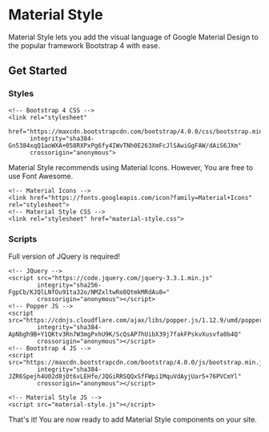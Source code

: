 # Material Style
Material Style lets you add the visual language of Google Material Design to the popular framework Bootstrap 4 with ease.

## Get Started
### Styles
```
<!-- Bootstrap 4 CSS -->
<link rel="stylesheet"
      href="https://maxcdn.bootstrapcdn.com/bootstrap/4.0.0/css/bootstrap.min.css"
      integrity="sha384-Gn5384xqQ1aoWXA+058RXPxPg6fy4IWvTNh0E263XmFcJlSAwiGgFAW/dAiS6JXm"
      crossorigin="anonymous">
```
Material Style recommends using Material Icons. However, You are free to use Font Awesome.
```
<!-- Material Icons -->
<link href="https://fonts.googleapis.com/icon?family=Material+Icons" rel="stylesheet">
<!-- Material Style CSS -->
<link rel="stylesheet" href="material-style.css">
```
### Scripts
Full version of JQuery is required!
```
<!-- JQuery -->
<script src="https://code.jquery.com/jquery-3.3.1.min.js"
        integrity="sha256-FgpCb/KJQlLNfOu91ta32o/NMZxltwRo8QtmkMRdAu8="
        crossorigin="anonymous"></script>
<!-- Popper JS -->
<script src="https://cdnjs.cloudflare.com/ajax/libs/popper.js/1.12.9/umd/popper.min.js"
        integrity="sha384-ApNbgh9B+Y1QKtv3Rn7W3mgPxhU9K/ScQsAP7hUibX39j7fakFPskvXusvfa0b4Q"
        crossorigin="anonymous"></script>
<!-- Bootstrap 4 JS -->
<script src="https://maxcdn.bootstrapcdn.com/bootstrap/4.0.0/js/bootstrap.min.js"
        integrity="sha384-JZR6Spejh4U02d8jOt6vLEHfe/JQGiRRSQQxSfFWpi1MquVdAyjUar5+76PVCmYl"
        crossorigin="anonymous"></script>
```
```
<!-- Material Style JS -->
<script src="material-style.js"></script>
```

That's it! You are now ready to add Material Style components on your site.

